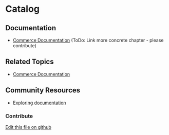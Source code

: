 # Catalog

## Documentation

* [Commerce Documentation](https://learn.liferay.com/w/commerce/index) (ToDo: Link more concrete chapter - please contribute)

## Related Topics

* [Commerce Documentation](https://learn.liferay.com/w/commerce/index)

## Community Resources

* [Exploring documentation](https://liferay.dev/blogs/-/blogs/exploring-documentation)

### Contribute

[Edit this file on github](https://github.com/olafk/controlpanel-documentation-docs/blob/master/md/74en/com_liferay_configuration_admin_web_portlet_InstanceSettingsPortlet/com.liferay.commerce.product.content.web.internal.configuration.CPContentPortletInstanceConfiguration.md)
